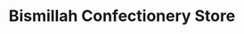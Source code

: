 ---
title: "Bismillah Confectionery Store"
url: /karachi/bismillah-confectionery-store/
shop: Allgemein
---